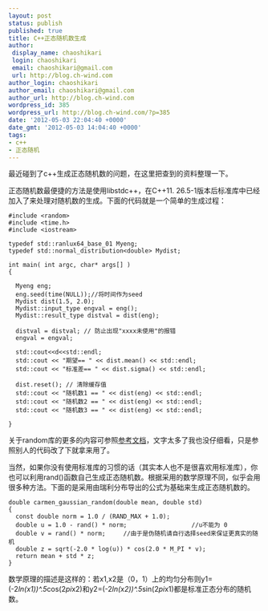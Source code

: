 ```yaml
---
layout: post
status: publish
published: true
title: C++正态随机数生成
author:
 display_name: chaoshikari
 login: chaoshikari
 email: chaoshikari@gmail.com
 url: http://blog.ch-wind.com
author_login: chaoshikari
author_email: chaoshikari@gmail.com
author_url: http://blog.ch-wind.com
wordpress_id: 385
wordpress_url: http://blog.ch-wind.com/?p=385
date: '2012-05-03 22:04:40 +0000'
date_gmt: '2012-05-03 14:04:40 +0000'
tags:
- c++
- 正态随机
---
```

最近碰到了c++生成正态随机数的问题，在这里把查到的资料整理一下。


正态随机数最便捷的方法是使用libstdc++，在C++11. 26.5-1版本后标准库中已经加入了<random>来处理对随机数的生成。下面的代码就是一个简单的生成过程：



```
#include <random>
#include <time.h>
#include <iostream>

typedef std::ranlux64_base_01 Myeng;  
typedef std::normal_distribution<double> Mydist;

int main( int argc, char* args[] )
{

  Myeng eng;  
  eng.seed(time(NULL));//将时间作为seed
  Mydist dist(1.5, 2.0);  
  Mydist::input_type engval = eng();  
  Mydist::result_type distval = dist(eng); 

  distval = distval; // 防止出现"xxxx未使用"的报错  
  engval = engval;  

  std::cout<<d<<std::endl;
  std::cout << "期望== " << dist.mean() << std::endl;  
  std::cout << "标准差== " << dist.sigma() << std::endl;  

  dist.reset(); // 清除缓存值  
  std::cout << "随机数1 == " << dist(eng) << std::endl;  
  std::cout << "随机数2 == " << dist(eng) << std::endl;  
  std::cout << "随机数3 == " << dist(eng) << std::endl;  

}
```

关于random库的更多的内容可参照[参考文档](http://gcc.gnu.org/onlinedocs/libstdc++/libstdc++-api-4.6/a01210.html)，文字太多了我也没仔细看，只是参照别人的代码改了下就拿来用了。


当然，如果你没有使用标准库的习惯的话（其实本人也不是很喜欢用标准库），你也可以利用rand()函数自己生成正态随机数。根据采用的数学原理不同，似乎会用很多种方法。下面的是采用由瑞利分布导出的公式为基础来生成正态随机数的。



```
double carmen_gaussian_random(double mean, double std)
{
  const double norm = 1.0 / (RAND_MAX + 1.0);
  double u = 1.0 - rand() * norm;                  //u不能为 0 
  double v = rand() * norm;     //由于是伪随机请自行选择seed来保证更真实的随机
  double z = sqrt(-2.0 * log(u)) * cos(2.0 * M_PI * v);
  return mean + std * z;
}
```

数学原理的描述是这样的：若x1,x2是（0，1）上的均匀分布则y1=(-2*ln(x1))^.5*cos(2*pi*x2)和y2=(-2*ln(x2))^.5*sin(2*pi*x1)都是标准正态分布的随机数。


